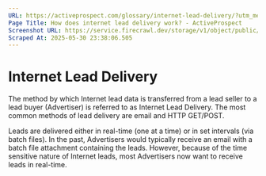 ```yaml
---
URL: https://activeprospect.com/glossary/internet-lead-delivery/?utm_medium=Email&utm_source=Website&utm_campaign=AP-Email-InsideCBM-September
Page Title: How does internet lead delivery work? - ActiveProspect
Screenshot URL: https://service.firecrawl.dev/storage/v1/object/public/media/screenshot-3c1c7cc7-74cc-44be-ba67-b010ad7a7625.png
Scraped At: 2025-05-30 23:38:06.505
---
```

# Internet Lead Delivery

The method by which Internet lead data is transferred from a lead seller to a lead buyer (Advertiser) is referred to as Internet Lead Delivery. The most common methods of lead delivery are email and HTTP GET/POST.

Leads are delivered either in real-time (one at a time) or in set intervals (via batch files). In the past, Advertisers would typically receive an email with a batch file attachment containing the leads. However, because of the time sensitive nature of Internet leads, most Advertisers now want to receive leads in real-time.


